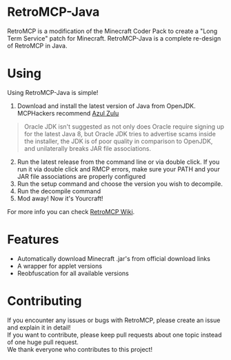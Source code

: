 # RetroMCP-Java

RetroMCP is a modification of the Minecraft Coder Pack to create a "Long Term Service" patch for Minecraft.
RetroMCP-Java is a complete re-design of RetroMCP in Java.

# Using

Using RetroMCP-Java is simple!
1. Download and install the latest version of Java from OpenJDK. MCPHackers recommend [Azul Zulu](https://www.azul.com/downloads/?version=java-8-lts&package=jdk)
> Oracle JDK isn't suggested as not only does Oracle require signing up for the latest Java 8, but Oracle JDK tries to advertise
scams inside the installer, the JDK is of poor quality in comparison to OpenJDK, and unilaterally breaks JAR file associations.
2. Run the latest release from the command line or via double click. If you run it via double click and RMCP errors, make sure your PATH
and your JAR file associations are properly configured
3. Run the setup command and choose the version you wish to decompile.
4. Run the decompile command
5. Mod away! Now it's Yourcraft!

For more info you can check [RetroMCP Wiki](https://github.com/MCPHackers/RetroMCP-Java/wiki).

# Features

* Automatically download Minecraft .jar's from official download links
* A wrapper for applet versions
* Reobfuscation for all available versions

# Contributing

If you encounter any issues or bugs with RetroMCP, please create an issue and explain it in detail!<br>
If you want to contribute, please keep pull requests about one topic instead of one huge pull request.<br>
We thank everyone who contributes to this project!
